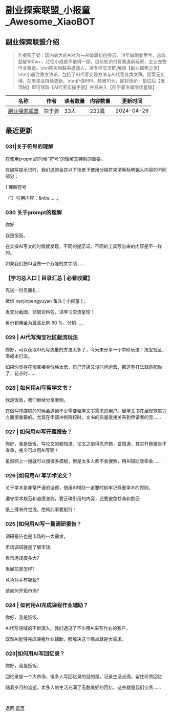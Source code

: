 # 副业探索联盟_小报童_Awesome_XiaoBOT

## 副业探索联盟介绍
> 作者彭于晏：国内最大的AI社群—AI破局初创会员。14年做副业至今，总收益破100w+，过往小成就不值得一提，目前知识付费赛道新玩家，主业宠物行业赛道。\n\n购买后联系邀请人，进专栏交流群,解锁【副业探索之旅】\n\n小册注重方法论，包括了AI代写变现方法与AI代写各类文稿。探索无止境，在未来会持续更新。\n\n价值699，特惠10元，即将涨价，拍过后【置顶帖】即可领取【AI代写实操手册】并且进入【彭于晏专属陪伴星球】  
  


|名称|作者|读者数量|内容数量|更新时间|
|---|---|---|---|---|
|[副业探索联盟](https://xiaobot.net/p/pengyuyan?refer=0b133df9-27dc-423b-8101-639049001c13)|彭于晏|33人|221篇|2024-04-26|

## 最近更新
### 031|关于符号的理解

在使用propmt的时候"符号“的理解又特别的重要，

在编写提示词时，我们通常会在以下场景下使用分隔符来清晰标明输入内容的不同部分：

1.理解符号

（1）引用内容：&nbs......;

### 030 关于prompt的理解

你好

我是饭饭。

在实操AI写文的时候就发现，不同的提示词、不同的工具写出来的内容是不一样的。

如果我们把AI当做一个万能的文字助......

### 【学习总入口 | 目录汇总 | 必看收藏】

先送一份见面礼：

微信 nanjinpengyuyan 备注 [ 小报童 ]；

发支付截图，领取资料包，进学习交流星球！

另分销佣金为最高比例 60 %，分销......

### 029 | AI代写淘宝社区截流玩法

你好，可以获取AI代写流量的方法太多了，今天来分享一个中阶玩法：淘宝社区，零成本打法。

如果你觉得在淘宝接单价格太低，自己开店又没时间运营，那这套打法就适配你了，花点时......

### 028 | 如何用AI写留学文书？

我是饭饭，我们继续分享案例，

在做写作店铺的时候会遇到不少需要留学文书需求的用户。留学文书在展现软实力方面很重要的。尤其在申请冲刺院校时，文书的质量直接关系到申请者的竞......

### 027 | 如何用AI写开题报告？

你好，我是饭饭，写论文的都知道，论文之前得先开题，要知道，其实开题报告不查重，完全可以用AI写啊！

虽然网上一搜就可以搜很多模板，但是太多人都不会搜索，用AI辅助效率会......

### 026 |如何用AI 写学术论文？

关于学术是非常严谨的话题，借用AI辅助一定要时刻牢记尊重学术的原则，

遵守学术规范和道德准则，要正确引用的内容，还要避免抄袭和剽窃

纸上得来终觉浅，绝知此事要躬行！

### 025 |如何用AI写一篇调研报告？

调研报告也是市场的一大需求，

市场调研就是了解市场:

看市场规模多大?

发展前景怎样?

竞争对手有哪些?

该如何开拓市场?

### 024 | 如何用AI完成课程作业辅助？

你好，我是饭饭，

AI代写领域的不断深入，我们遇见了不少用AI来写作业的客户，

既然AI能够完成课程作业辅助，那解决这个痛点就是大需求，

### 023|如何用AI写回忆录？

你好，我是饭饭，

回忆录是一个大市场，很多人写回忆录的目的是，记录生活点滴，留住珍贵回忆

随着岁月的流逝，太多人的生活充满了无数美好的回忆，这些就是我们宝贵......


<a href="https://github.com/Reno9527/awesome-xiaobot" style="color: white; text-decoration: none;">awesome-xiaobot</a>

返回 [首页](../README.md)
